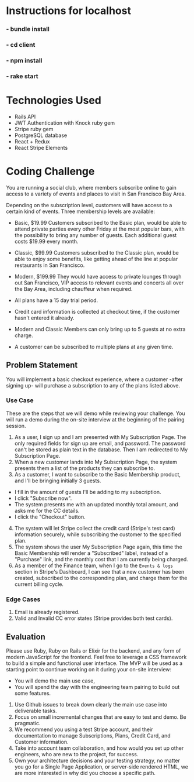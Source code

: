 # Instructions for localhost

### - bundle install
### - cd client
### - npm install
### - rake start

# Technologies Used

- Rails API
- JWT Authentication with Knock ruby gem
- Stripe ruby gem
- PostgreSQL database
- React + Redux
- React Stripe Elements

# Coding Challenge

You are running a social club, where members subscribe online to gain access to
a variety of events and places to visit in San Francisco Bay Area.

Depending on the subscription level, customers will have access to a certain
kind of events. Three membership levels are available:
  - Basic, $19.99
    Customers subscribed to the Basic plan, would be able to attend private parties
    every other Friday at the most popular bars, with the possibility to bring any number of guests.
    Each additional guest costs $19.99 every month.
  - Classic, $99.99
    Customers subscribed to the Classic plan, would be able to enjoy
    some benefits, like getting ahead of the line at popular restaurants in San Francisco.    
  - Modern, $199.99
    They would have access to private lounges through out San Francisco, VIP access to relevant
    events and concerts all over the Bay Area, including chauffeur when required.

- All plans have a 15 day trial period.
- Credit card information is collected at checkout time, if the customer hasn't entered it already.
- Modern and Classic Members can only bring up to 5 guests at no extra charge.
- A customer can be subscribed to multiple plans at any given time.

## Problem Statement

You will implement a basic checkout experience, where a customer -after signing up- will
purchase a subscription to any of the plans listed above.

### Use Case

These are the steps that we will demo while reviewing your challenge. You will run a demo during the on-site interview at the beginning of the pairing session.

1. As a user, I sign up and I am presented with My Subscription Page. The only required
fields for sign up are email, and password. The password can't be stored as plain text in the database. Then I am redirected to My Subscription Page.
2. When a new customer lands into My Subscription Page, the system presents them a list of
the products they can subscribe to.
3. As a customer, I want to subscribe to the Basic Membership product, and I'll be bringing initially 3 guests.
  - I fill in the amount of guests I'll be adding to my subscription.
  - I click "Subscribe now".
  - The system presents me with an updated monthly total amount, and asks me for the CC details.
  - I click the "Checkout" button.
4. The system will let Stripe collect the credit card (Stripe's test card) information securely, while subscribing the customer to the specified plan.
5. The system shows the user My Subscription Page again, this time the Basic Membership will render a "Subscribed" label, instead of a "Purchase" link, and the monthly cost that I am currently being charged.
6. As a member of the Finance team, when I go to the `Events & logs` section in Stripe's Dashboard,
I can see that a new customer has been created, subscribed to the corresponding plan, and charge them
for the current billing cycle.

### Edge Cases
1. Email is already registered.
2. Valid and Invalid CC error states (Stripe provides both test cards).

## Evaluation

Please use Ruby, Ruby on Rails or Elixir for the backend, and any form of modern JavaScript for the frontend. Feel free to leverage a CSS framework to build a simple and functional user interface.
The MVP will be used as a starting point to continue working on it during your on-site interview:
  - You will demo the main use case,
  - You will spend the day with the engineering team pairing to build out some features.

1. Use Github issues to break down clearly the main use case into deliverable tasks.  
2. Focus on small incremental changes that are easy to test and demo. Be pragmatic.
3. We recommend you using a test Stripe account, and their documentation to manage Subscriptions, Plans, Credit Card, and Customer information.
4. Take into account team collaboration, and how would you set up other engineers, who are new to the project, for success.
5. Own your architecture decisions and your testing strategy, no matter you go for a Single Page Application, or server-side rendered HTML, we are more interested in why did you choose a specific path.